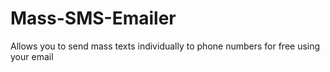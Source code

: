 # Mass-SMS-Emailer
Allows you to send mass texts individually to phone numbers for free using your email
